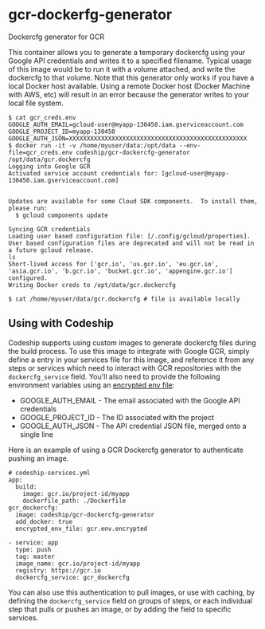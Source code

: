 # gcr-dockerfg-generator

Dockercfg generator for GCR

This container allows you to generate a temporary dockercfg using your Google API credentials
and writes it to a specified filename. Typical usage of this image would be to run it 
with a volume attached, and write the dockercfg to that volume. Note that this generator only 
works if you have a local Docker host available. Using a remote Docker host (Docker Machine 
with AWS, etc) will result in an error because the generator writes to your local file system.

```
$ cat gcr_creds.env
GOOGLE_AUTH_EMAIL=gcloud-user@myapp-130450.iam.gserviceaccount.com
GOOGLE_PROJECT_ID=myapp-130450
GOOGLE_AUTH_JSON=XXXXXXXXXXXXXXXXXXXXXXXXXXXXXXXXXXXXXXXXXXXXXXXXXX
$ docker run -it -v /home/myuser/data:/opt/data --env-file=gcr_creds.env codeship/gcr-dockercfg-generator /opt/data/gcr.dockercfg
Logging into Google GCR
Activated service account credentials for: [gcloud-user@myapp-130450.iam.gserviceaccount.com]


Updates are available for some Cloud SDK components.  To install them,
please run:
  $ gcloud components update

Syncing GCR credentials
Loading user based configuration file: [/.config/gcloud/properties].
User based configuration files are deprecated and will not be read in a future gcloud release.
ls
Short-lived access for ['gcr.io', 'us.gcr.io', 'eu.gcr.io', 'asia.gcr.io', 'b.gcr.io', 'bucket.gcr.io', 'appengine.gcr.io'] configured.
Writing Docker creds to /opt/data/gcr.dockercfg

$ cat /home/myuser/data/gcr.dockercfg # file is available locally
```

## Using with Codeship

Codeship supports using custom images to generate dockercfg files during the build process. To use this image to integrate with Google GCR, simply define a entry in your services file for this image, and reference it from any steps or services which need to interact with GCR repositories with the `dockercfg_service` field. You'll also need to provide the following environment variables using an [encrypted env file](https://codeship.com/documentation/docker/encryption/):

* GOOGLE_AUTH_EMAIL - The email associated with the Google API credentials
* GOOGLE_PROJECT_ID - The ID associated with the project
* GOOGLE_AUTH_JSON - The API credential JSON file, merged onto a single line

Here is an example of using a GCR Dockercfg generator to authenticate pushing an image.

```
# codeship-services.yml
app:
  build:
    image: gcr.io/project-id/myapp
    dockerfile_path: ./Dockerfile
gcr_dockercfg:
  image: codeship/gcr-dockercfg-generator
  add_docker: true
  encrypted_env_file: gcr.env.encrypted
```

```
- service: app
  type: push
  tag: master
  image_name: gcr.io/project-id/myapp
  registry: https://gcr.io
  dockercfg_service: gcr_dockercfg
```

You can also use this authentication to pull images, or use with caching, by defining the `dockercfg_service` field on groups of steps, or each individual step that pulls or pushes an image, or by adding the field to specific services.

